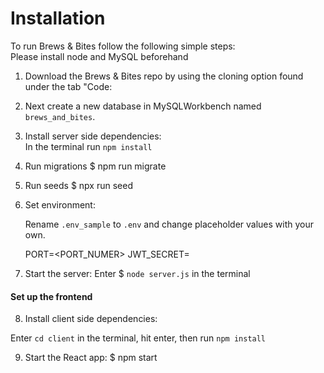 # Installation

To run Brews & Bites follow the following simple steps:  
Please install node and MySQL beforehand

1. Download the Brews & Bites repo by using the cloning option found under the tab "Code:

2. Next create a new database in MySQLWorkbench named `brews_and_bites`.

3. Install server side dependencies:  
    In the terminal run `npm install`
  
4. Run migrations
   $ npm run migrate

5. Run seeds
   $ npx run seed
   
6. Set environment:  

   Rename `.env_sample` to `.env` and change placeholder values with your own.
  
   PORT=<PORT_NUMER>
   JWT_SECRET=<SECRET KEY>
  

7. Start the server:
   Enter $ `node server.js` in the terminal


#### Set up the frontend
8. Install client side dependencies:  

  Enter `cd client` in the terminal, hit enter, then run `npm install`


9. Start the React app:
    $ npm start
